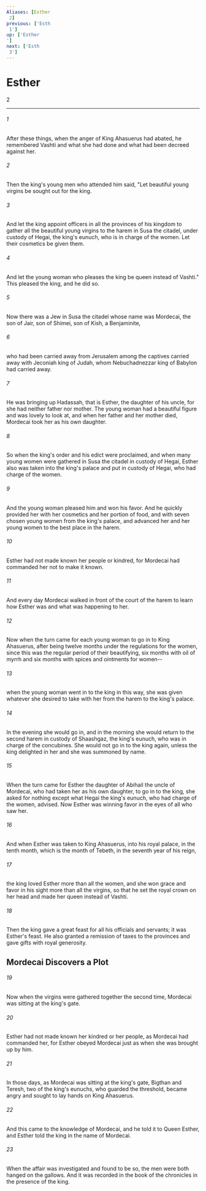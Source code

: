 ```yaml
---
Aliases: [Esther 2]
previous: ['Esth 1']
up: ['Esther']
next: ['Esth 3']
---
```

# Esther 2

***
 

###### 1 
After these things, when the anger of King Ahasuerus had abated, he remembered Vashti and what she had done and what had been decreed against her.  

###### 2 
Then the king's young men who attended him said, "Let beautiful young virgins be sought out for the king.  

###### 3 
And let the king appoint officers in all the provinces of his kingdom to gather all the beautiful young virgins to the harem in Susa the citadel, under custody of Hegai, the king's eunuch, who is in charge of the women. Let their cosmetics be given them.  

###### 4 
And let the young woman who pleases the king be queen instead of Vashti." This pleased the king, and he did so.  

###### 5 
Now there was a Jew in Susa the citadel whose name was Mordecai, the son of Jair, son of Shimei, son of Kish, a Benjaminite,  

###### 6 
who had been carried away from Jerusalem among the captives carried away with Jeconiah king of Judah, whom Nebuchadnezzar king of Babylon had carried away.  

###### 7 
He was bringing up Hadassah, that is Esther, the daughter of his uncle, for she had neither father nor mother. The young woman had a beautiful figure and was lovely to look at, and when her father and her mother died, Mordecai took her as his own daughter.  

###### 8 
So when the king's order and his edict were proclaimed, and when many young women were gathered in Susa the citadel in custody of Hegai, Esther also was taken into the king's palace and put in custody of Hegai, who had charge of the women.  

###### 9 
And the young woman pleased him and won his favor. And he quickly provided her with her cosmetics and her portion of food, and with seven chosen young women from the king's palace, and advanced her and her young women to the best place in the harem.  

###### 10 
Esther had not made known her people or kindred, for Mordecai had commanded her not to make it known.  

###### 11 
And every day Mordecai walked in front of the court of the harem to learn how Esther was and what was happening to her.  

###### 12 
Now when the turn came for each young woman to go in to King Ahasuerus, after being twelve months under the regulations for the women, since this was the regular period of their beautifying, six months with oil of myrrh and six months with spices and ointments for women--  

###### 13 
when the young woman went in to the king in this way, she was given whatever she desired to take with her from the harem to the king's palace.  

###### 14 
In the evening she would go in, and in the morning she would return to the second harem in custody of Shaashgaz, the king's eunuch, who was in charge of the concubines. She would not go in to the king again, unless the king delighted in her and she was summoned by name.  

###### 15 
When the turn came for Esther the daughter of Abihail the uncle of Mordecai, who had taken her as his own daughter, to go in to the king, she asked for nothing except what Hegai the king's eunuch, who had charge of the women, advised. Now Esther was winning favor in the eyes of all who saw her.  

###### 16 
And when Esther was taken to King Ahasuerus, into his royal palace, in the tenth month, which is the month of Tebeth, in the seventh year of his reign,  

###### 17 
the king loved Esther more than all the women, and she won grace and favor in his sight more than all the virgins, so that he set the royal crown on her head and made her queen instead of Vashti.  

###### 18 
Then the king gave a great feast for all his officials and servants; it was Esther's feast. He also granted a remission of taxes to the provinces and gave gifts with royal generosity.  ## Mordecai Discovers a Plot  

###### 19 
Now when the virgins were gathered together the second time, Mordecai was sitting at the king's gate.  

###### 20 
Esther had not made known her kindred or her people, as Mordecai had commanded her, for Esther obeyed Mordecai just as when she was brought up by him.  

###### 21 
In those days, as Mordecai was sitting at the king's gate, Bigthan and Teresh, two of the king's eunuchs, who guarded the threshold, became angry and sought to lay hands on King Ahasuerus.  

###### 22 
And this came to the knowledge of Mordecai, and he told it to Queen Esther, and Esther told the king in the name of Mordecai.  

###### 23 
When the affair was investigated and found to be so, the men were both hanged on the gallows. And it was recorded in the book of the chronicles in the presence of the king.
